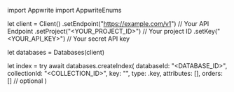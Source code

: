 import Appwrite
import AppwriteEnums

let client = Client()
    .setEndpoint("https://example.com/v1") // Your API Endpoint
    .setProject("<YOUR_PROJECT_ID>") // Your project ID
    .setKey("<YOUR_API_KEY>") // Your secret API key

let databases = Databases(client)

let index = try await databases.createIndex(
    databaseId: "<DATABASE_ID>",
    collectionId: "<COLLECTION_ID>",
    key: "",
    type: .key,
    attributes: [],
    orders: [] // optional
)

